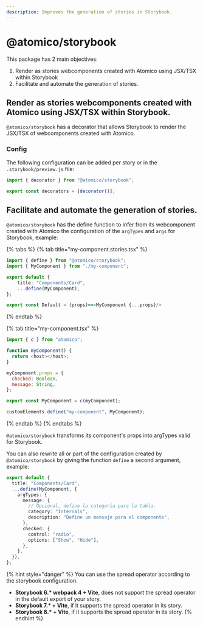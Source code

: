 ```yaml
---
description: Improves the generation of stories in Storybook.
---
```


# @atomico/storybook

This package has 2 main objectives:

1. Render as stories webcomponents created with Atomico using JSX/TSX within Storybook
2. Facilitate and automate the generation of stories.



## Render as stories webcomponents created with Atomico using JSX/TSX within Storybook.

`@atomico/storybook` has a decorator that allows Storybook to render the JSX/TSX of webcomponents created with Atomico.

### **Config**

The following configuration can be added per story or in the `.storybook/preview.js` file:

```javascript
import { decorator } from "@atomico/storybook";

export const decorators = [decorator()];
```

## Facilitate and automate the generation of stories.

`@atomico/storybook` has the define function to infer from its webcomponent created with Atomico the configuration of the `argTypes` and `args` for Storybook, example:

{% tabs %}
{% tab title="my-component.stories.tsx" %}
```typescript
import { define } from "@atomico/storybook";
import { MyComponent } from "./my-component";

export default {
    title: "Components/Card",
    ...define(MyComponent),
};

export const Default = (props)=><MyComponent {...props}/>
```
{% endtab %}

{% tab title="my-component.tsx" %}
```javascript
import { c } from "atomico";

function myComponent() {
  return <host></host>;
}

myComponent.props = {
  checked: Boolean,
  message: String,
};

export const MyComponent = c(myComponent);

customElements.define("my-component", MyComponent);
```
{% endtab %}
{% endtabs %}

`@atomico/storybook` transforms its component's props into argTypes valid for Storybook.

You can also rewrite all or part of the configuration created by `@atomico/storybook` by giving the function `define` a second argument, example:

```typescript
export default {
  title: "Components/Card",
  ...define(MyComponent, {
    argTypes: {
      message: {
        // Opcional, define la categoria para la tabla.
        category: "Internals",
        description: "Define un mensaje para el componente",
      },
      checked: {
        control: "radio",
        options: ["Show", "Hide"],
      },
    },
  }),
};

```

{% hint style="danger" %}
You can use the spread operator according to the storybook configuration.&#x20;

* **Storybook 6.\* webpack 4 + Vite**, does not support the spread operator in the default export of your story.&#x20;
* **Storybook 7.\* + Vite**, if it supports the spread operator in its story.
* **Storybook 8.\* + Vite**, if it supports the spread operator in its story.
{% endhint %}

